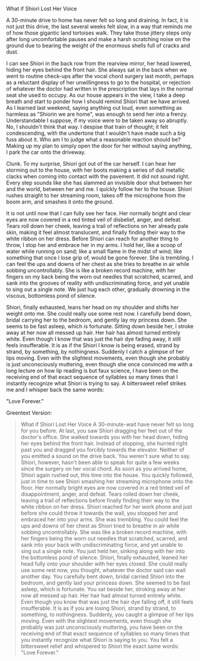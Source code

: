 What if Shiori Lost Her Voice

A 30-minute drive to home has never felt so long and draining. In fact, it is not just this drive, the last several weeks felt slow, in a way that reminds me of how those gigantic land tortoises walk. They take those jittery steps only after long uncomfortable pauses and make a harsh scratching noise on the ground due to bearing the weight of the enormous shells full of cracks and dust.

I can see Shiori in the back row from the rearview mirror, her head lowered, hiding her eyes behind the front hair. She always sat in the back when we went to routine check-ups after the vocal chord surgery last month, perhaps as a reluctant display of her unwillingness to go to the hospital, or rejection of whatever the doctor had written in the prescription that lays in the normal seat she used to occupy. As our house appears in the view, I take a deep breath and start to ponder how I should remind Shiori that we have arrived. As I learned last weekend, saying anything out loud, even something as harmless as "Shiorin we are home", was enough to send her into a frenzy. Understandable I suppose, if my voice were to be taken away so abruptly. No, I shouldn't think that way. I despise that train of thought; it felt condescending, with the undertone that I wouldn't have made such a big fuss about it. Who am I to judge what a reasonable reaction should be? Making up my plan to simply open the door for her without saying anything, I park the car onto the driveway.

Clunk. To my surprise, Shiori got out of the car herself. I can hear her storming out to the house, with her boots making a series of dull metallic clacks when coming into contact with the pavement. It did not sound right. Every step sounds like she has slammed an invisible door shut between her and the world, between her and me. I quickly follow her to the house. Shiori rushes straight to her streaming room, takes off the microphone from the boom arm, and smashes it onto the ground.

It is not until now that I can fully see her face. Her normally bright and clear eyes are now covered in a red tinted veil of disbelief, anger, and defeat. Tears roll down her cheek, leaving a trail of reflections on her already pale skin, making it feel almost translucent, and finally finding their way to the white ribbon on her dress. Before Shiori can reach for another thing to throw, I stop her and embrace her in my arms. I hold her, like a scoop of water while running on sand; like a small flame in the midst of wind; like something that once I lose grip of, would be gone forever. She is trembling. I can feel the ups and downs of her chest as she tries to breathe in air while sobbing uncontrollably. She is like a broken record machine, with her fingers on my back being the worn out needles that scratched, scarred, and sank into the grooves of reality with undiscriminating force, and yet unable to sing out a single note. We just hug each other, gradually drowning in the viscous, bottomless pond of silence.

Shiori, finally exhausted, leans her head on my shoulder and shifts her weight onto me. She could really use some rest now. I carefully bend down, bridal carrying her to the bedroom, and gently lay my princess down. She seems to be fast asleep, which is fortunate. Sitting down beside her, I stroke away at her now all messed up hair. Her hair has almost turned entirely white. Even though I know that was just the hair dye fading away, it still feels insufferable. It is as if the Shiori I know is being erased, strand by strand, by something, by nothingness. Suddenly I catch a glimpse of her lips moving. Even with the slightest movements, even though she probably is just unconsciously muttering, even though she once convinced me with a long lecture on how lip reading is but faux science, I have been on the receiving end of that exact sequence of syllables so many times that I instantly recognize what Shiori is trying to say. A bittersweet relief strikes me and I whisper back the same words:

"Love Forever."

Greentext Version:
>What if Shiori Lost Her Voice
>A 30-minute-wait have never felt so long for you before.
>At last, you saw Shiori dragging her feet out of the doctor's office. She walked towards you with her head down, hiding her eyes behind the front hair.
>Instead of stopping, she hurried right past you and dragged you forcibly towards the elevator.
>Neither of you emitted a sound on the drive back.
>You weren't sure what to say. Shiori, however, hasn't been able to speak for quite a few weeks since the surgery on her vocal chord.
>As soon as you arrived home, Shiori again rushed out, this time into the house.
>You quickly followed, just in time to see Shiori smashing her streaming microphone onto the floor.
>Her normally bright eyes are now covered in a red tinted veil of disappointment, anger, and defeat.
>Tears rolled down her cheek, leaving a trail of reflections before finally finding their way to the white ribbon on her dress.
>Shiori reached for her work phone and just before she could throw it towards the wall, you stopped her and embraced her into your arms.
>She was trembling. You could feel the ups and downs of her chest as Shiori tried to breathe in air while sobbing uncontrollably.
>She was like a broken record machine, with her fingers being the worn out needles that scratched, scarred, and sank into your back with undiscriminating force, and yet unable to sing out a single note.
>You just held her, sinking along with her into the bottomless pond of silence.
>Shiori, finally exhausted, leaned her head fully onto your shoulder with her eyes closed.
>She could really use some rest now, you thought, whatever the doctor said can wait another day.
>You carefully bent down, bridal carried Shiori into the bedroom, and gently laid your princess down.
>She seemed to be fast asleep, which is fortunate. You sat beside her, stroking away at her now all messed up hair.
>Her hair had almost turned entirely white. Even though you know that was just the hair dye falling off, it still feels insufferable. It is as if you are losing Shiori, strand by strand, to something, to nothingness.
>Suddenly, you caught a glimpse of her lips moving.
>Even with the slightest movements, even though she probably was just unconsciously muttering, you have been on the receiving end of that exact sequence of syllables so many times that you instantly recognize what Shiori is saying to you.
>You felt a bittersweet relief and whispered to Shiori the exact same words:
>"Love Forever."